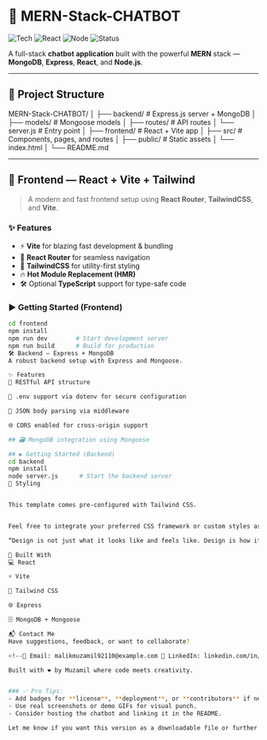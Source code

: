 # 🤖 MERN-Stack-CHATBOT

![Tech](https://img.shields.io/badge/MERN-FullStack-blueviolet?style=for-the-badge)
![React](https://img.shields.io/badge/Frontend-React%2BVite%2BTailwind-61DAFB?style=for-the-badge)
![Node](https://img.shields.io/badge/Backend-Node%2BExpress%2BMongoDB-green?style=for-the-badge)
![Status](https://img.shields.io/badge/Status-Under_Development-yellow?style=for-the-badge)

A full-stack **chatbot application** built with the powerful **MERN** stack —  
**MongoDB**, **Express**, **React**, and **Node.js**.

---

## 📁 Project Structure

MERN-Stack-CHATBOT/
│
├── backend/ # Express.js server + MongoDB
│ ├── models/ # Mongoose models
│ ├── routes/ # API routes
│ └── server.js # Entry point
│
├── frontend/ # React + Vite app
│ ├── src/ # Components, pages, and routes
│ ├── public/ # Static assets
│ └── index.html
│
└── README.md


---

## 🚀 Frontend — React + Vite + Tailwind

> A modern and fast frontend setup using **React Router**, **TailwindCSS**, and **Vite**.

### ✨ Features

- ⚡️ **Vite** for blazing fast development & bundling
- 🔄 **React Router** for seamless navigation
- 🎨 **TailwindCSS** for utility-first styling
- 🔥 **Hot Module Replacement (HMR)**
- 🛠️ Optional **TypeScript** support for type-safe code

### ▶️ Getting Started (Frontend)

```bash
cd frontend
npm install
npm run dev        # Start development server
npm run build      # Build for production
🛠️ Backend — Express + MongoDB
A robust backend setup with Express and Mongoose.

✨ Features
🔌 RESTful API structure

🔐 .env support via dotenv for secure configuration

🧩 JSON body parsing via middleware

🌐 CORS enabled for cross-origin support

## 🗃️ MongoDB integration using Mongoose

## ▶️ Getting Started (Backend)
cd backend
npm install
node server.js      # Start the backend server
🎨 Styling


This template comes pre-configured with Tailwind CSS.


Feel free to integrate your preferred CSS framework or custom styles as needed.

“Design is not just what it looks like and feels like. Design is how it works.” — Steve Jobs

🙌 Built With
💻 React

⚡ Vite

🎨 Tailwind CSS

🌐 Express

🗄️ MongoDB + Mongoose

📬 Contact Me
Have suggestions, feedback, or want to collaborate?

<!--📧 Email: malikmuzamil92110@example.com 💼 LinkedIn: linkedin.com/in/malik-muzamil -->

Built with ❤️ by Muzamil where code meets creativity.


### ✅ Pro Tips:
- Add badges for **license**, **deployment**, or **contributors** if needed.
- Use real screenshots or demo GIFs for visual punch.
- Consider hosting the chatbot and linking it in the README.

Let me know if you want this version as a downloadable file or further optimized for GitHub Pages!
